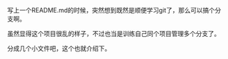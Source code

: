 写上一个README.md的时候，突然想到既然是顺便学习git了，那么可以搞个分支啊。

虽然显得这个项目很乱的样子，不过也当是训练自己同个项目管理多个分支了。

分成几个小文件吧，这个也就介绍下。
